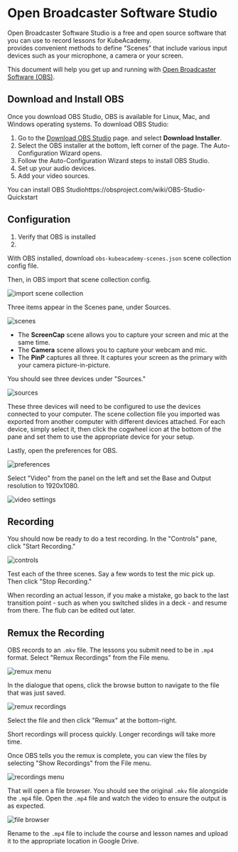 # Open Broadcaster Software Studio

Open Broadcaster Software Studio is a free and open source software that you can use to record lessons for KubeAcademy.  
provides convenient methods to define "Scenes" that include various input devices such as your microphone, a camera or your screen.

This document will help you get up and running with [Open Broadcaster Software (OBS)](https://obsproject.com/).

## Download and Install OBS

Once you download OBS Studio, OBS is available for Linux, Mac, and Windows operating systems. To download OBS Studio:

1. Go to the [Download OBS Studio](https://obsproject.com/download) page. and select **Download Installer**. 
2. Select the OBS installer at the bottom, left corner of the page.
   The Auto-Configuration Wizard opens.
3. Follow the Auto-Configuration Wizard steps to install OBS Studio. 
4. Set up your audio devices.
5. Add your video sources.


You can install OBS Studiohttps://obsproject.com/wiki/OBS-Studio-Quickstart



## Configuration

1. Verify that OBS is installed 
2.
With OBS installed, download `obs-kubeacademy-scenes.json` scene collection config file.

Then, in OBS import that scene collection config.

![import scene collection](images/import-scene-collection.png)

Three items appear in the Scenes pane, under Sources.

![scenes](images/scenes.png)

- The **ScreenCap** scene allows you to capture your screen and mic at the same time.
- The **Camera** scene allows you to capture your webcam and mic.
- The **PinP** captures all three.  It captures your screen as the primary with your camera picture-in-picture.

You should see three devices under "Sources."

![sources](images/sources.png)

These three devices will need to be configured to use the devices connected to your computer.  The scene collection file you imported was exported from another computer with different devices attached.  For each device, simply select it, then click the cogwheel icon at the bottom of the pane and set them to use the appropriate device for your setup.

Lastly, open the preferences for OBS.

![preferences](images/preferences.png)

Select "Video" from the panel on the left and set the Base and Output resolution to 1920x1080.

![video settings](images/video-settings.png)

## Recording

You should now be ready to do a test recording.  In the "Controls" pane, click "Start Recording."

![controls](images/controls.png)

Test each of the three scenes.  Say a few words to test the mic pick up.  Then click "Stop Recording."

When recording an actual lesson, if you make a mistake, go back to the last transition point - such as when you switched slides in a deck - and resume from there.  The flub can be edited out later.

## Remux the Recording

OBS records to an `.mkv` file.  The lessons you submit need to be in `.mp4` format.  Select "Remux Recordings" from the File menu.

![remux menu](images/remux-menu.png)

In the dialogue that opens, click the browse button to navigate to the file that was just saved.

![remux recordings](images/remux-recordings.png)

Select the file and then click "Remux" at the bottom-right.

Short recordings will process quickly.  Longer recordings will take more time.

Once OBS tells you the remux is complete, you can view the files by selecting "Show Recordings" from the File menu.

![recordings menu](images/recordings-menu.png)

That will open a file browser.  You should see the original `.mkv` file alongside the `.mp4` file.  Open the `.mp4` file and watch the video to ensure the output is as expected.

![file browser](images/file-browser.png)

Rename to the `.mp4` file to include the course and lesson names and upload it to the appropriate location in  Google Drive.

